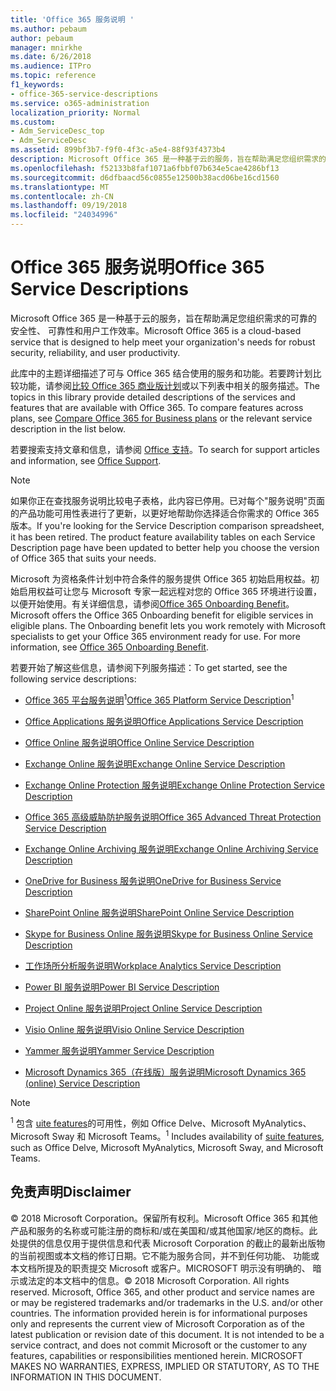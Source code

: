```yaml
---
title: 'Office 365 服务说明 '
ms.author: pebaum
author: pebaum
manager: mnirkhe
ms.date: 6/26/2018
ms.audience: ITPro
ms.topic: reference
f1_keywords:
- office-365-service-descriptions
ms.service: o365-administration
localization_priority: Normal
ms.custom:
- Adm_ServiceDesc_top
- Adm_ServiceDesc
ms.assetid: 899bf3b7-f9f0-4f3c-a5e4-88f93f4373b4
description: Microsoft Office 365 是一种基于云的服务，旨在帮助满足您组织需求的可靠的安全性、 可靠性和用户工作效率。
ms.openlocfilehash: f52133b8faf1071a6fbbf07b634e5cae4286bf13
ms.sourcegitcommit: d6dfbaacd56c0855e12500b38acd06be16cd1560
ms.translationtype: MT
ms.contentlocale: zh-CN
ms.lasthandoff: 09/19/2018
ms.locfileid: "24034996"
---
```

# <a name="office-365-service-descriptions"></a><span data-ttu-id="9ab12-103">Office 365 服务说明</span><span class="sxs-lookup"><span data-stu-id="9ab12-103">Office 365 Service Descriptions</span></span> 

<span data-ttu-id="9ab12-104">Microsoft Office 365 是一种基于云的服务，旨在帮助满足您组织需求的可靠的安全性、 可靠性和用户工作效率。</span><span class="sxs-lookup"><span data-stu-id="9ab12-104">Microsoft Office 365 is a cloud-based service that is designed to help meet your organization's needs for robust security, reliability, and user productivity.</span></span> 
  
<span data-ttu-id="9ab12-p101">此库中的主题详细描述了可与 Office 365 结合使用的服务和功能。若要跨计划比较功能，请参阅[比较 Office 365 商业版计划](http://go.microsoft.com/fwlink/?LinkID=799177&amp;clcid=0x409)或以下列表中相关的服务描述。</span><span class="sxs-lookup"><span data-stu-id="9ab12-p101">The topics in this library provide detailed descriptions of the services and features that are available with Office 365. To compare features across plans, see [Compare Office 365 for Business plans](http://go.microsoft.com/fwlink/?LinkID=799177&amp;clcid=0x409) or the relevant service description in the list below.</span></span> 
  
<span data-ttu-id="9ab12-107">若要搜索支持文章和信息，请参阅 [Office 支持](https://support.office.com/)。</span><span class="sxs-lookup"><span data-stu-id="9ab12-107">To search for support articles and information, see [Office Support](https://support.office.com/).</span></span>
  
> [!NOTE]
> <span data-ttu-id="9ab12-p102">如果你正在查找服务说明比较电子表格，此内容已停用。已对每个"服务说明"页面的产品功能可用性表进行了更新，以更好地帮助你选择适合你需求的 Office 365 版本。</span><span class="sxs-lookup"><span data-stu-id="9ab12-p102">If you're looking for the Service Description comparison spreadsheet, it has been retired. The product feature availability tables on each Service Description page have been updated to better help you choose the version of Office 365 that suits your needs.</span></span> 
  
<span data-ttu-id="9ab12-p103">Microsoft 为资格条件计划中符合条件的服务提供 Office 365 初始启用权益。初始启用权益可让您与 Microsoft 专家一起远程对您的 Office 365 环境进行设置，以便开始使用。有关详细信息，请参阅[Office 365 Onboarding Benefit](http://technet.microsoft.com/library/cb4d7c0f-ad86-4134-a5fe-92a250cd3003.aspx)。</span><span class="sxs-lookup"><span data-stu-id="9ab12-p103">Microsoft offers the Office 365 Onboarding benefit for eligible services in eligible plans. The Onboarding benefit lets you work remotely with Microsoft specialists to get your Office 365 environment ready for use. For more information, see [Office 365 Onboarding Benefit](http://technet.microsoft.com/library/cb4d7c0f-ad86-4134-a5fe-92a250cd3003.aspx).</span></span>
  
<span data-ttu-id="9ab12-113">若要开始了解这些信息，请参阅下列服务描述：</span><span class="sxs-lookup"><span data-stu-id="9ab12-113">To get started, see the following service descriptions:</span></span>
  
- <span data-ttu-id="9ab12-114">[Office 365 平台服务说明](office-365-platform-service-description/office-365-platform-service-description.md)<sup>1</sup></span><span class="sxs-lookup"><span data-stu-id="9ab12-114">[Office 365 Platform Service Description](office-365-platform-service-description/office-365-platform-service-description.md)<sup>1</sup></span></span>
    
- [<span data-ttu-id="9ab12-115">Office Applications 服务说明</span><span class="sxs-lookup"><span data-stu-id="9ab12-115">Office Applications Service Description</span></span>](office-applications-service-description/office-applications-service-description.md)
    
- [<span data-ttu-id="9ab12-116">Office Online 服务说明</span><span class="sxs-lookup"><span data-stu-id="9ab12-116">Office Online Service Description</span></span>](office-online-service-description/office-online-service-description.md)
    
- [<span data-ttu-id="9ab12-117">Exchange Online 服务说明</span><span class="sxs-lookup"><span data-stu-id="9ab12-117">Exchange Online Service Description</span></span>](exchange-online-service-description/exchange-online-service-description.md)
    
- [<span data-ttu-id="9ab12-118">Exchange Online Protection 服务说明</span><span class="sxs-lookup"><span data-stu-id="9ab12-118">Exchange Online Protection Service Description</span></span>](exchange-online-protection-service-description/exchange-online-protection-service-description.md)
    
- [<span data-ttu-id="9ab12-119">Office 365 高级威胁防护服务说明</span><span class="sxs-lookup"><span data-stu-id="9ab12-119">Office 365 Advanced Threat Protection Service Description</span></span>](office-365-advanced-threat-protection-service-description.md)
    
- [<span data-ttu-id="9ab12-120">Exchange Online Archiving 服务说明</span><span class="sxs-lookup"><span data-stu-id="9ab12-120">Exchange Online Archiving Service Description</span></span>](exchange-online-archiving-service-description/exchange-online-archiving-service-description.md)
    
- [<span data-ttu-id="9ab12-121">OneDrive for Business 服务说明</span><span class="sxs-lookup"><span data-stu-id="9ab12-121">OneDrive for Business Service Description</span></span>](onedrive-for-business-service-description.md)
    
- [<span data-ttu-id="9ab12-122">SharePoint Online 服务说明</span><span class="sxs-lookup"><span data-stu-id="9ab12-122">SharePoint Online Service Description</span></span>](sharepoint-online-service-description/sharepoint-online-service-description.md)
    
- [<span data-ttu-id="9ab12-123">Skype for Business Online 服务说明</span><span class="sxs-lookup"><span data-stu-id="9ab12-123">Skype for Business Online Service Description</span></span>](skype-for-business-online-service-description/skype-for-business-online-service-description.md)
    
- [<span data-ttu-id="9ab12-124">工作场所分析服务说明</span><span class="sxs-lookup"><span data-stu-id="9ab12-124">Workplace Analytics Service Description</span></span>](workplace-analytics-service-description.md)
    
- [<span data-ttu-id="9ab12-125">Power BI 服务说明</span><span class="sxs-lookup"><span data-stu-id="9ab12-125">Power BI Service Description</span></span>](power-bi-service-description.md)
    
- [<span data-ttu-id="9ab12-126">Project Online 服务说明</span><span class="sxs-lookup"><span data-stu-id="9ab12-126">Project Online Service Description</span></span>](project-online-service-description/project-online-service-description.md)
    
- [<span data-ttu-id="9ab12-127">Visio Online 服务说明</span><span class="sxs-lookup"><span data-stu-id="9ab12-127">Visio Online Service Description</span></span>](visio-online-service-description/visio-online-service-description.md)
    
- [<span data-ttu-id="9ab12-128">Yammer 服务说明</span><span class="sxs-lookup"><span data-stu-id="9ab12-128">Yammer Service Description</span></span>](yammer-service-description/yammer-service-description.md)
    
- [<span data-ttu-id="9ab12-129">Microsoft Dynamics 365（在线版）服务说明</span><span class="sxs-lookup"><span data-stu-id="9ab12-129">Microsoft Dynamics 365 (online) Service Description</span></span>](microsoft-dynamics-365-online-service-description.md)
    
> [!NOTE]
> <span data-ttu-id="9ab12-130"><sup>1</sup> 包含 [uite features](https://technet.microsoft.com/EN-US/library/office-365-suite-features.aspx)的可用性，例如 Office Delve、Microsoft MyAnalytics、Microsoft Sway 和 Microsoft Teams。</span><span class="sxs-lookup"><span data-stu-id="9ab12-130"><sup>1</sup> Includes availability of [suite features](https://technet.microsoft.com/EN-US/library/office-365-suite-features.aspx), such as Office Delve, Microsoft MyAnalytics, Microsoft Sway, and Microsoft Teams.</span></span> 
  
## <a name="disclaimer"></a><span data-ttu-id="9ab12-131">免责声明</span><span class="sxs-lookup"><span data-stu-id="9ab12-131">Disclaimer</span></span>

<span data-ttu-id="9ab12-p104">© 2018 Microsoft Corporation。保留所有权利。Microsoft Office 365 和其他产品和服务的名称或可能注册的商标和/或在美国和/或其他国家/地区的商标。此处提供的信息仅用于提供信息和代表 Microsoft Corporation 的截止的最新出版物的当前视图或本文档的修订日期。它不能为服务合同，并不到任何功能、 功能或本文档所提及的职责提交 Microsoft 或客户。MICROSOFT 明示没有明确的、 暗示或法定的本文档中的信息。</span><span class="sxs-lookup"><span data-stu-id="9ab12-p104">© 2018 Microsoft Corporation. All rights reserved. Microsoft, Office 365, and other product and service names are or may be registered trademarks and/or trademarks in the U.S. and/or other countries. The information provided herein is for informational purposes only and represents the current view of Microsoft Corporation as of the latest publication or revision date of this document. It is not intended to be a service contract, and does not commit Microsoft or the customer to any features, capabilities or responsibilities mentioned herein. MICROSOFT MAKES NO WARRANTIES, EXPRESS, IMPLIED OR STATUTORY, AS TO THE INFORMATION IN THIS DOCUMENT.</span></span> 
  
